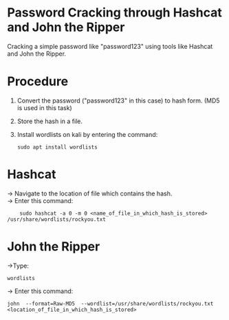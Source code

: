 # Password Cracking through Hashcat and John the Ripper
Cracking a simple password like "password123" using tools like Hashcat and John the Ripper.

# Procedure
1.  Convert the password ("password123" in this case) to hash form. (MD5 is used in this task)
2.  Store the hash in a file.
3.  Install wordlists on kali by entering the command:

        sudo apt install wordlists

# Hashcat
->  Navigate to the location of file which contains the hash.  
->  Enter this command:

        sudo hashcat -a 0 -m 0 <name_of_file_in_which_hash_is_stored> /usr/share/wordlists/rockyou.txt

# John the Ripper
->Type:

    wordlists

->  Enter this command:

    john  --format=Raw-MD5  --wordlist=/usr/share/wordlists/rockyou.txt <location_of_file_in_which_hash_is_stored>

